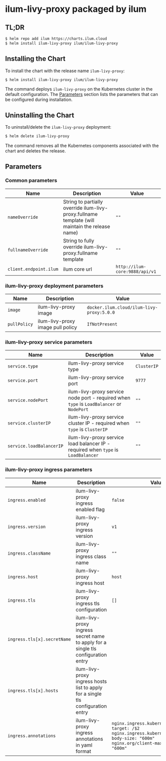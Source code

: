 # ilum-livy-proxy packaged by ilum

## TL;DR

```bash
$ helm repo add ilum https://charts.ilum.cloud
$ helm install ilum-livy-proxy ilum/ilum-livy-proxy
```

## Installing the Chart

To install the chart with the release name `ilum-livy-proxy`:

```bash
$ helm install ilum-livy-proxy ilum/ilum-livy-proxy
```

The command deploys `ilum-livy-proxy` on the Kubernetes cluster in the default configuration. The [Parameters](#parameters) section lists the parameters that can be configured during installation.

## Uninstalling the Chart

To uninstall/delete the `ilum-livy-proxy` deployment:

```bash
$ helm delete ilum-livy-proxy
```

The command removes all the Kubernetes components associated with the chart and deletes the release.


## Parameters

### Common parameters

| Name                   | Description                                                                                     | Value                          |
|------------------------|-------------------------------------------------------------------------------------------------|--------------------------------|
| `nameOverride`         | String to partially override ilum-livy-proxy.fullname template (will maintain the release name) | `""`                           |
| `fullnameOverride`     | String to fully override ilum-livy-proxy.fullname template                                      | `""`                           |
| `client.endpoint.ilum` | ilum core url                                                                                   | `http://ilum-core:9888/api/v1` |

### ilum-livy-proxy deployment parameters

| Name         | Description                       | Value                                         |
|--------------|-----------------------------------|-----------------------------------------------|
| `image`      | ilum-livy-proxy image             | `docker.ilum.cloud/ilum-livy-proxy:5.0.0` |
| `pullPolicy` | ilum-livy-proxy image pull policy | `IfNotPresent`                                |

### ilum-livy-proxy service parameters

| Name                     | Description                                                                              | Value       |
|--------------------------|------------------------------------------------------------------------------------------|-------------|
| `service.type`           | ilum-livy-proxy service type                                                             | `ClusterIP` |
| `service.port`           | ilum-livy-proxy service port                                                             | `9777`      |
| `service.nodePort`       | ilum-livy-proxy service node port - required when `type` is `LoadBalancer` or `NodePort` | `""`        |
| `service.clusterIP`      | ilum-livy-proxy service cluster IP - required when `type` is `ClusterIP`                 | `""`        |
| `service.loadBalancerIP` | ilum-livy-proxy service load balancer IP - required when `type` is `LoadBalancer`        | `""`        |

### ilum-livy-proxy ingress parameters

| Name                        | Description                                                                       | Value                                                                                                                                                  |
|-----------------------------|-----------------------------------------------------------------------------------|--------------------------------------------------------------------------------------------------------------------------------------------------------|
| `ingress.enabled`           | ilum-livy-proxy ingress enabled flag                                              | `false`                                                                                                                                                |
| `ingress.version`           | ilum-livy-proxy ingress version                                                   | `v1`                                                                                                                                                   |
| `ingress.className`         | ilum-livy-proxy ingress class name                                                | `""`                                                                                                                                                   |
| `ingress.host`              | ilum-livy-proxy ingress host                                                      | `host`                                                                                                                                                 |
| `ingress.tls`               | ilum-livy-proxy ingress tls configuration                                         | `[]`                                                                                                                                                   |
| `ingress.tls[x].secretName` | ilum-livy-proxy ingress secret name to apply for a single tls configuration entry |                                                                                                                                                        |
| `ingress.tls[x].hosts`      | ilum-livy-proxy ingress hosts list to apply for a single tls configuration entry  |                                                                                                                                                        |
| `ingress.annotations`       | ilum-livy-proxy ingress annotations in yaml format                                | `nginx.ingress.kubernetes.io/rewrite-target: /$2`<br>`nginx.ingress.kubernetes.io/proxy-body-size: "600m"`<br>`nginx.org/client-max-body-size: "600m"` |
